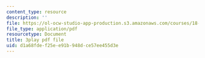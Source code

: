 ```yaml
---
content_type: resource
description: ''
file: https://ol-ocw-studio-app-production.s3.amazonaws.com/courses/18-03sc-differential-equations-fall-2011/d1a68fdef25ee91b948dce57ee455d3e_LbKKzMag5Rc.pdf
file_type: application/pdf
resourcetype: Document
title: 3play pdf file
uid: d1a68fde-f25e-e91b-948d-ce57ee455d3e
---
```

